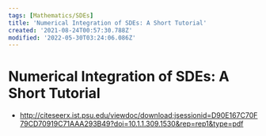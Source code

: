 ```yaml
---
tags: [Mathematics/SDEs]
title: 'Numerical Integration of SDEs: A Short Tutorial'
created: '2021-08-24T00:57:30.788Z'
modified: '2022-05-30T03:24:06.086Z'
---
```


# Numerical Integration of SDEs: A Short Tutorial

* http://citeseerx.ist.psu.edu/viewdoc/download;jsessionid=D90E167C70F79CD70919C71AAA293B49?doi=10.1.1.309.1530&rep=rep1&type=pdf
